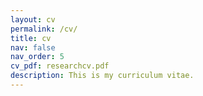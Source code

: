 ```yaml
---
layout: cv
permalink: /cv/
title: cv
nav: false
nav_order: 5
cv_pdf: researchcv.pdf
description: This is my curriculum vitae.
---
```

